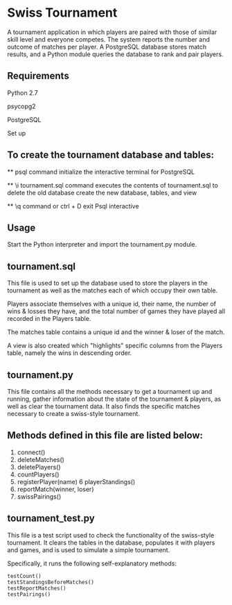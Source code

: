 # Swiss Tournament

A tournament application in which players are paired with those of similar skill level and everyone competes. The system reports the number and outcome of matches per player. A PostgreSQL database stores match results, and a Python module queries the database to rank and pair players. 

## Requirements
Python 2.7 

psycopg2

PostgreSQL

Set up

## To create the tournament database and tables:

** psql command initialize the interactive terminal for PostgreSQL

** \i tournament.sql  command executes the contents of tournament.sql to delete the old database create the new database, tables, and view

** \q command or ctrl + D exit Psql interactive

## Usage

Start the Python interpreter and import the tournament.py module.

## tournament.sql

This file is used to set up the database used to store the players in the 
tournament as well as the matches each of which occupy their own table.

Players associate themselves with a unique id, their name, the number of wins &
losses they have, and the total number of games they have played all recorded in
the Players table.

The matches table contains a unique id and the winner & loser of the match.


A view is also created which "highlights" specific columns from the Players
table, namely the wins in descending order.

 
## tournament.py
This file contains all the methods necessary to get a tournament up and running,
gather information about the state of the tournament & players, as well as clear
the tournament data. It also finds the specific matches necessary to create a 
swiss-style tournament.

 ## Methods defined in this file are listed below:
 1. connect()
 2. deleteMatches()
 3. deletePlayers()
 4. countPlayers()
 5. registerPlayer(name)
 6  playerStandings()
 7. reportMatch(winner, loser)
 8. swissPairings()



## tournament_test.py
This file is a test script used to check the functionality of the swiss-style 
tournament. It clears the tables in the database, populates it with players and 
games, and is used to simulate a simple tournament.

Specifically, it runs the following self-explanatory methods:

    testCount()
    testStandingsBeforeMatches()
    testReportMatches()
    testPairings()
